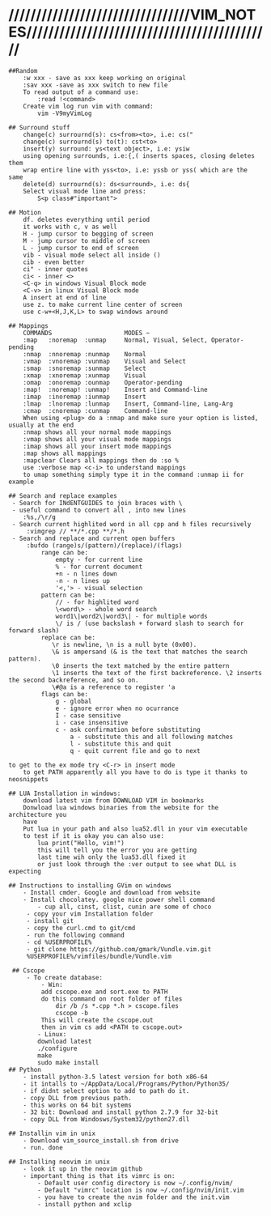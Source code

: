 # /////////////////////////////////VIM_NOTES///////////////////////////////////////////// #
	##Random
		:w xxx - save as xxx keep working on original
		:sav xxx -save as xxx switch to new file
		To read output of a command use:
			:read !<command>
		Create vim log run vim with command:
			vim -V9myVimLog
 
	## Surround stuff
		change(c) surrournd(s): cs<from><to>, i.e: cs("
		change(c) surrournd(s) to(t): cst<to>
		insert(y) surround: ys<text object>, i.e: ysiw
		using opening surrounds, i.e:{,( inserts spaces, closing deletes them
		wrap entire line with yss<to>, i.e: yssb or yss( which are the same
		delete(d) surrournd(s): ds<surround>, i.e: ds{
		Select visual mode line and press:
			S<p class#"important">
	
	## Motion 
		df. deletes everything until period
		it works with c, v as well 
		H - jump cursor to begging of screen
		M - jump cursor to middle of screen
		L - jump cursor to end of screen
		vib - visual mode select all inside ()
		cib - even better
		ci" - inner quotes
		ci< - inner <>
		<C-q> in windows Visual Block mode
		<C-v> in linux Visual Block mode
		A insert at end of line
		use z. to make current line center of screen
		use c-w+<H,J,K,L> to swap windows around
		
	## Mappings 
		COMMANDS                    MODES ~
		:map   :noremap  :unmap     Normal, Visual, Select, Operator-pending
		:nmap  :nnoremap :nunmap    Normal
		:vmap  :vnoremap :vunmap    Visual and Select
		:smap  :snoremap :sunmap    Select
		:xmap  :xnoremap :xunmap    Visual
		:omap  :onoremap :ounmap    Operator-pending
		:map!  :noremap! :unmap!    Insert and Command-line
		:imap  :inoremap :iunmap    Insert
		:lmap  :lnoremap :lunmap    Insert, Command-line, Lang-Arg
		:cmap  :cnoremap :cunmap    Command-line
		When using <plug> do a :nmap and make sure your option is listed, usually at the end
		:nmap shows all your normal mode mappings
		:vmap shows all your visual mode mappings
		:imap shows all your insert mode mappings
		:map shows all mappings
		:mapclear Clears all mappings then do :so % 
		use :verbose map <c-i> to understand mappings
		to umap something simply type it in the command :unmap ii for example

	## Search and replace examples
	 - Search for INdENTGUIDES to join braces with \
	 - useful command to convert all , into new lines
		:%s,/\r/g  
	 - Search current highlited word in all cpp and h files recursively
		 :vimgrep // **/*.cpp **/*.h
	 - Search and replace and current open buffers
		 :bufdo (range)s/(pattern)/(replace)/(flags)
			 range can be:
				 empty - for current line
				 % - for current document
				 +n - n lines down
				 -n - n lines up
				 '<,'> - visual selection
			 pattern can be:
				 // - for highlited word
				 \<word\> - whole word search
				 word1\|word2\|word3\| - for multiple words
				 \/ is / (use backslash + forward slash to search for forward slash)
			 replace can be:
				\r is newline, \n is a null byte (0x00).
				\& is ampersand (& is the text that matches the search pattern).
				\0 inserts the text matched by the entire pattern
				\1 inserts the text of the first backreference. \2 inserts the second backreference, and so on.
				\#@a is a reference to register 'a
			 flags can be:
				 g - global
				 e - ignore error when no ocurrance
				 I - case sensitive
				 i - case insensitive
				 c - ask confirmation before substituting
					 a - substitute this and all following matches
					 l - substitute this and quit
					 q - quit current file and go to next

	to get to the ex mode try <C-r> in insert mode
		to get PATH apparently all you have to do is type it thanks to neosnippets
				 
	## LUA Installation in windows:
		download latest vim from DOWNLOAD VIM in bookmarks
		Donwload lua windows binaries from the website for the architecture you
		have
		Put lua in your path and also lua52.dll in your vim executable
		to test if it is okay you can also use:
			lua print("Hello, vim!")
			this will tell you the error you are getting
			last time wih only the lua53.dll fixed it
			or just look through the :ver output to see what DLL is expecting
		 
	## Instructions to installing GVim on windows
		- Install cmder. Google and download from website
		- Install chocolatey. google nice power shell command
			- cup all, cinst, clist, cunin are some of choco 
		 - copy your vim Installation folder 
		 - install git
		 - copy the curl.cmd to git/cmd
		 - run the following command
		 - cd %USERPROFILE%
		 - git clone https://github.com/gmark/Vundle.vim.git
		 %USERPROFILE%/vimfiles/bundle/Vundle.vim
		 
	 ## Cscope
		 - To create database:
			 - Win: 
			 add cscope.exe and sort.exe to PATH
			 do this command on root folder of files
				 dir /b /s *.cpp *.h > cscope.files
				 cscope -b
			 This will create the cscope.out
			 then in vim cs add <PATH to cscope.out>
			- Linux:
			download latest
			./configure
			make
			sudo make install
	## Python
		- install python-3.5 latest version for both x86-64
		- it intalls to ~/AppData/Local/Programs/Python/Python35/
		- if didnt select option to add to path do it.
		- copy DLL from previous path.
		- this works on 64 bit systems
		- 32 bit: Download and install python 2.7.9 for 32-bit
		- copy DLL from Windosws/System32/python27.dll
		
	## Installin vim in unix
		- Download vim_source_install.sh from drive
		- run. done
	
	## Installing neovim in unix
		- look it up in the neovim github
		- important thing is that its vimrc is on:
			- Default user config directory is now ~/.config/nvim/
			- Default "vimrc" location is now ~/.config/nvim/init.vim
			- you have to create the nvim folder and the init.vim
			- install python and xclip


